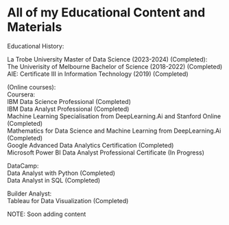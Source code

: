 # All of my Educational Content and Materials
Educational History: <br/>

La Trobe University Master of Data Science (2023-2024)  (Completed): <br/>
The Univerisity of Melbourne Bachelor of Science (2018-2022) (Completed)<br/>
AIE: Certificate III in Information Technology (2019) (Completed) <br/>

(Online courses): <br/>
Coursera: <br/>
IBM Data Science Professional (Completed) <br/>
IBM Data Analyst Professional (Completed) <br/>
Machine Learning Specialisation from DeepLearning.Ai and Stanford Online (Completed) <br/>
Mathematics for Data Science and Machine Learning from DeepLearning.Ai (Completed) <br/>
Google Advanced Data Analytics Certification (Completed) <br/>
Microsoft Power BI Data Analyst Professional Certificate (In Progress) <br/>

DataCamp: <br/>
Data Analyst with Python (Completed) <br/>
Data Analyst in SQL (Completed) <br/>

Builder Analyst: <br/>
Tableau for Data Visualization (Completed) <br/>


NOTE: Soon adding content <br/>




